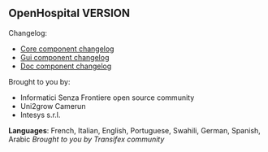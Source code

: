 OpenHospital VERSION
---------------------

Changelog:

 - [Core component changelog](https://github.com/informatici/openhospital-core/compare/SECONDLASTTAG...LASTTAG)
 - [Gui component changelog](https://github.com/informatici/openhospital-gui/compare/SECONDLASTTAG...LASTTAG)
 - [Doc component changelog](https://github.com/informatici/openhospital-doc/compare/SECONDLASTTAG...LASTTAG)

Brought to you by:
- Informatici Senza Frontiere open source community
- Uni2grow Camerun
- Intesys s.r.l.

**Languages**: French, Italian, English, Portuguese, Swahili, German, Spanish, Arabic
*Brought to you by Transifex community*
